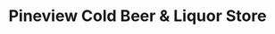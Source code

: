 ---
title: "Pineview Cold Beer & Liquor Store"
url: /fort-saskatchewan/pineview-cold-beer-and-liquor-store/
shop: alcohol
---